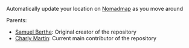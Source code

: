 Automatically update your location on [Nomadmap](https://www.nomadmap.co) as you move around

Parents:
- [Samuel Berthe](https://github.com/samber): Original creator of the repository
- [Charly Martin](https://github.com/CharlyMartin): Current main contributor of the repository
